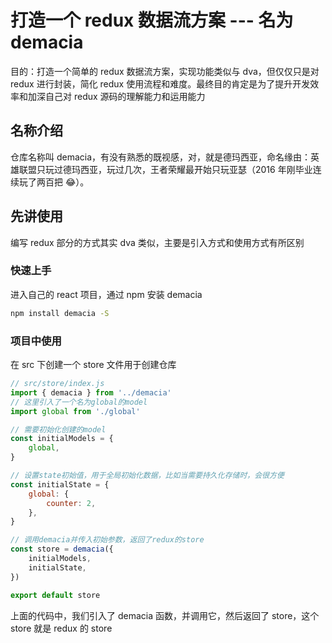 # 打造一个 redux 数据流方案 --- 名为 demacia

目的：打造一个简单的 redux 数据流方案，实现功能类似与 dva，但仅仅只是对 redux 进行封装，简化 redux 使用流程和难度。最终目的肯定是为了提升开发效率和加深自己对 redux 源码的理解能力和运用能力

## 名称介绍

仓库名称叫 demacia，有没有熟悉的既视感，对，就是德玛西亚，命名缘由：英雄联盟只玩过德玛西亚，玩过几次，王者荣耀最开始只玩亚瑟（2016 年刚毕业连续玩了两百把 😂）。

## 先讲使用

编写 redux 部分的方式其实 dva 类似，主要是引入方式和使用方式有所区别

### 快速上手

进入自己的 react 项目，通过 npm 安装 demacia

```bash
npm install demacia -S
```

### 项目中使用

在 src 下创建一个 store 文件用于创建仓库

```js
// src/store/index.js
import { demacia } from '../demacia'
// 这里引入了一个名为global的model
import global from './global'

// 需要初始化创建的model
const initialModels = {
	global,
}

// 设置state初始值，用于全局初始化数据，比如当需要持久化存储时，会很方便
const initialState = {
	global: {
		counter: 2,
	},
}

// 调用demacia并传入初始参数，返回了redux的store
const store = demacia({
	initialModels,
	initialState,
})

export default store
```

上面的代码中，我们引入了 demacia 函数，并调用它，然后返回了 store，这个 store 就是 redux 的 store
